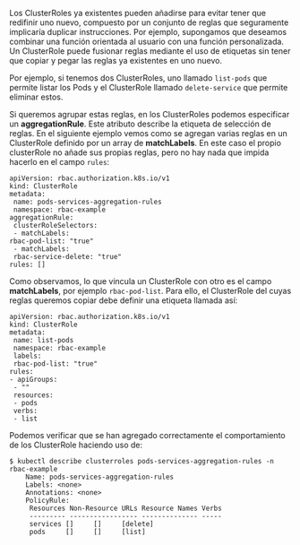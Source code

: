 Los ClusterRoles ya existentes pueden añadirse para evitar tener que redifinir uno nuevo, compuesto por un conjunto de reglas que seguramente implicaría duplicar instrucciones.
Por ejemplo, supongamos que deseamos combinar una función orientada al usuario con una función personalizada. Un ClusterRole puede fusionar reglas mediante el uso de etiquetas sin tener que copiar y pegar las reglas ya existentes en uno nuevo. 

Por ejemplo, si tenemos  dos ClusterRoles, uno llamado ``list-pods`` que permite listar los Pods y el ClusterRole llamado ``delete-service`` que permite eliminar estos. 

Si queremos agrupar estas reglas, en los ClusterRoles podemos especificar un **aggregationRule**. Este atributo describe la etiqueta de selección de reglas. En el siguiente ejemplo vemos como se agregan varias reglas en un ClusterRole definido por un array de **matchLabels**. En este caso el propio clusterRole no añade sus propias reglas, pero no hay nada que impida hacerlo en el campo ``rules``:
```shell
apiVersion: rbac.authorization.k8s.io/v1
kind: ClusterRole
metadata:
 name: pods-services-aggregation-rules
 namespace: rbac-example
aggregationRule:
 clusterRoleSelectors:
 - matchLabels:
rbac-pod-list: "true"
 - matchLabels:
 rbac-service-delete: "true"
rules: []
```

Como observamos, lo que vincula un ClusterRole con otro es el campo **matchLabels**, por ejemplo ``rbac-pod-list``. Para ello, el ClusterRole del cuyas reglas queremos copiar debe definir una etiqueta llamada así:
```shell
apiVersion: rbac.authorization.k8s.io/v1
kind: ClusterRole
metadata:
 name: list-pods
 namespace: rbac-example
 labels:
 rbac-pod-list: "true"
rules:
- apiGroups:
 - ""
 resources:
 - pods
 verbs:
 - list
```

Podemos verificar que se han agregado correctamente el comportamiento de los ClusterRole haciendo uso de:
```shell
$ kubectl describe clusterroles pods-services-aggregation-rules -n rbac-example
	Name: pods-services-aggregation-rules
	Labels: <none>
	Annotations: <none>
	PolicyRule:
	 Resources Non-Resource URLs Resource Names Verbs
	 --------- ----------------- -------------- -----
	 services []     []     [delete]
	 pods     []     []     [list]
```
